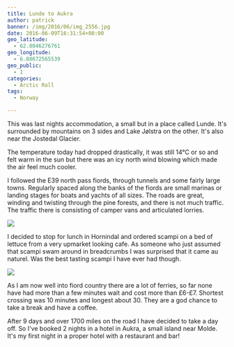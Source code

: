 ```yaml
---
title: Lunde to Aukra
author: patrick
banner: /img/2016/06/img_2556.jpg
date: 2016-06-09T16:31:54+00:00
geo_latitude:
  - 62.8046276761
geo_longitude:
  - 6.88672565539
geo_public:
  - 1
categories:
  - Arctic Roll
tags:
  - Norway

---
```

  
This was last nights accommodation, a small but in a place called Lunde. It's surrounded by mountains on 3 sides and Lake Jølstra on the other. It's also near the Jostedal Glacier.

The temperature today had dropped drastically, it was still 14°C or so and felt warm in the sun but there was an icy north wind blowing which made the air feel much cooler.

I followed the E39 north pass fiords, through tunnels and some fairly large towns. Regularly spaced along the banks of the fiords are small marinas or landing stages for boats and yachts of all sizes. The roads are great, winding and twisting through the pine forests, and there is not much traffic. The traffic there is consisting of camper vans and articulated lorries.

![](/img/2016/06/img_2557.jpg)

I decided to stop for lunch in Hornindal and ordered scampi on a bed of lettuce from a very upmarket looking cafe. As someone who just assumed that scampi swam around in breadcrumbs I was surprised that it came au naturel. Was the best tasting scampi I have ever had though.

![](/img/2016/06/img_2568.jpg)
  
As I am now well into fiord country there are a lot of ferries, so far none have had more than a few minutes wait and cost more than £6-£7. Shortest crossing was 10 minutes and longest about 30. They are a god chance to take a break and have a coffee.

After 9 days and over 1700 miles on the road I have decided to take a day off. So I've booked 2 nights in a hotel in Aukra, a small island near Molde. It's my first night in a proper hotel with a restaurant and bar!
